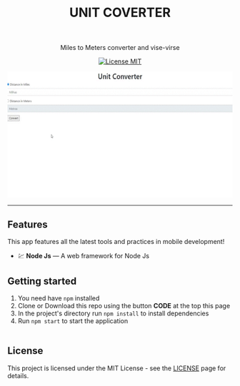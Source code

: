 <h1 align="center">
<br>
  UNIT COVERTER
<br>
<br>
</h1>

<p align="center">
Miles to Meters converter and vise-virse</p>

<p align="center">
  <a href="https://opensource.org/licenses/MIT">
    <img src="https://img.shields.io/badge/License-MIT-blue.svg" alt="License MIT">
  </a>
</p>

[//]: # (Add your gifs/images here:)
<div align="center">

  <img src="public/conversorDeUnidades.gif" alt="demo">
</div>
<hr />

## Features
[//]: # (Add the features of your project here:)
This app features all the latest tools and practices in mobile development!

- 💹 **Node Js** — A web framework for Node Js

## Getting started

1. You need have <code>npm</code> installed<br>
2. Clone or Download this repo using the button <b>CODE</b> at the top this page <br>
3. In the project's directory run <code>npm install</code> to install dependencies <br>
4. Run <code>npm start</code> to start the application <br><br>

## License

This project is licensed under the MIT License - see the [LICENSE](https://opensource.org/licenses/MIT) page for details.
